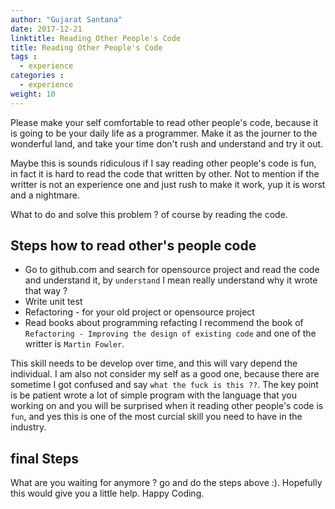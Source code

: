 ```yaml
---
author: "Gujarat Santana"
date: 2017-12-21
linktitle: Reading Other People's Code
title: Reading Other People's Code
tags : 
  - experience
categories : 
  - experience
weight: 10
---
```


Please make your self comfortable to read other people's code, because it is going to be your daily life as a programmer. Make it as the journer to the wonderful land, and take your time don't rush and understand and try it out.

Maybe this is sounds ridiculous if I say reading other people's code is fun, in fact it is hard to read the code that written by other. Not to mention if the writter is not an experience one and just rush to make it work, yup it is worst and a nightmare.

What to do and solve this problem ?  of course by reading the code.

## Steps how to read other's people code

 - Go to github.com and search for opensource project and read the code and understand it, by `understand` I mean really understand why it wrote that way ? 
 - Write unit test 
 - Refactoring - for your old project or opensource project
 - Read books about programming refacting I recommend the book of `Refactoring - Improving the design of existing code` and one of the writter is `Martin Fowler`.

This skill needs to be develop over time, and this will vary depend the individual. 
I am also not consider my self as a good one, because there are sometime I got confused and say `what the fuck is this ??`. The key point is be patient wrote a lot of simple program with the language that you working on and you will be surprised when it reading other people's code is `fun`, and yes this is one of the most curcial skill you need to have in the industry.

## final Steps

What are you waiting for anymore ? go and do the steps above :).
Hopefully this would give you a little help.
Happy Coding.



